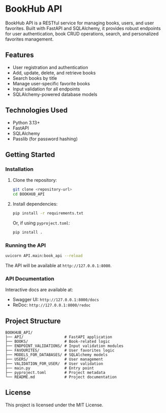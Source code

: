 # BookHub API

BookHub API is a RESTful service for managing books, users, and user favorites. Built with FastAPI and SQLAlchemy, it provides robust endpoints for user authentication, book CRUD operations, search, and personalized favorites management.

## Features
- User registration and authentication
- Add, update, delete, and retrieve books
- Search books by title
- Manage user-specific favorite books
- Input validation for all endpoints
- SQLAlchemy-powered database models

## Technologies Used
- Python 3.13+
- FastAPI
- SQLAlchemy
- Passlib (for password hashing)

## Getting Started

### Installation
1. Clone the repository:
   ```sh
   git clone <repository-url>
   cd BOOKHUB_API
   ```
2. Install dependencies:
   ```sh
   pip install -r requirements.txt
   ```
   Or, if using `pyproject.toml`:
   ```sh
   pip install .
   ```

### Running the API
```sh
uvicorn API.main:book_api --reload
```

The API will be available at `http://127.0.0.1:8000`.

### API Documentation
Interactive docs are available at:
- Swagger UI: `http://127.0.0.1:8000/docs`
- ReDoc: `http://127.0.0.1:8000/redoc`

## Project Structure
```
BOOKHUB_API/
├── API/                  # FastAPI application
├── BOOKS/                # Book-related logic
├── ENDPOINT_VALIDATIONS/ # Input validation modules
├── FAVOURITES/           # User favorites logic
├── MODELS_FOR_DATABASES/ # SQLAlchemy models
├── USERS/                # User management
├── VALIDATION_FOR_USER/  # User validation
├── main.py               # Entry point
├── pyproject.toml        # Project metadata
└── README.md             # Project documentation
```

## License
This project is licensed under the MIT License.
